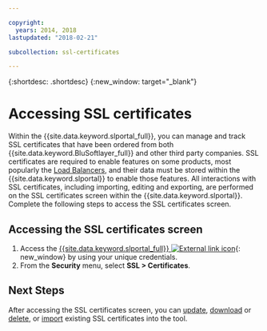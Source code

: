 ```yaml
---

copyright:
  years: 2014, 2018
lastupdated: "2018-02-21"

subcollection: ssl-certificates

---
```


{:shortdesc: .shortdesc}
{:new_window: target="_blank"}

# Accessing SSL certificates

Within the {{site.data.keyword.slportal_full}}, you can manage and track SSL certificates that have been ordered from both {{site.data.keyword.BluSoftlayer_full}} and other third party companies. SSL certificates are required to enable features on some products, most popularly the [Load Balancers](/docs/infrastructure/local-load-balancer?topic=local-load-balancer-getting-started-with-local-load-balancer), and their data must be stored within the {{site.data.keyword.slportal}} to enable those features. All interactions with SSL certificates, including importing, editing and exporting, are performed on the SSL certificates screen within the {{site.data.keyword.slportal}}. Complete the following steps to access the SSL certificates screen.

## Accessing the SSL certificates screen

1. Access the [{{site.data.keyword.slportal_full}} ![External link icon](../../icons/launch-glyph.svg "External link icon")](https://control.softlayer.com/){: new_window} by using your unique credentials.
2. From the **Security** menu, select **SSL > Certificates**.

## Next Steps

After accessing the SSL certificates screen, you can  [update](/docs/infrastructure/ssl-certificates?topic=ssl-certificates-viewing-and-updating-ssl-certificates), [download](/docs/infrastructure/ssl-certificates?topic=ssl-certificates-downloading-ssl-certificate-details) or [delete](/docs/infrastructure/ssl-certificates?topic=ssl-certificates-deleting-ssl-certificates), or [import](/docs/infrastructure/ssl-certificates?topic=ssl-certificates-importing-ssl-certificates) existing SSL certificates into the tool.
